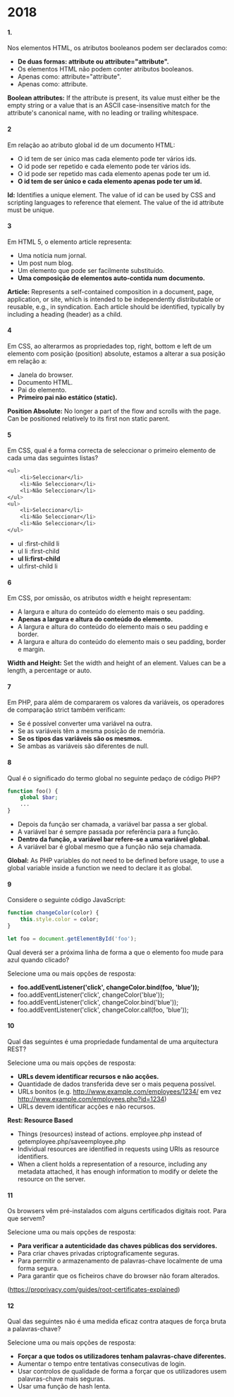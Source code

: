 # 2018

#### 1.

Nos elementos HTML, os atributos booleanos podem ser declarados como:

- **De duas formas: attribute ou attribute="attribute".**
- Os elementos HTML não podem conter atributos booleanos.
- Apenas como: attribute="attribute".
- Apenas como: attribute.

**Boolean attributes:** 
If the attribute is present, its value must either be the empty string or a value that is an ASCII case-insensitive match for the attribute's canonical name, with no leading or trailing whitespace.

#### 2

Em relação ao atributo global id de um documento HTML:

- O id tem de ser único mas cada elemento pode ter vários ids.
- O id pode ser repetido e cada elemento pode ter vários ids.
- O id pode ser repetido mas cada elemento apenas pode ter um id.
- **O id tem de ser único e cada elemento apenas pode ter um id.**

**Id:**
Identifies a unique element. The value of id can be used by CSS and scripting languages to reference that element. The value of the id attribute must be unique.

#### 3

Em HTML 5, o elemento article representa:

- Uma notícia num jornal.
- Um post num blog.
- Um elemento que pode ser facilmente substituído.
- **Uma composição de elementos auto-contida num documento.**

**Article:**
Represents a self-contained composition in a document, page, application, or site, which is intended to be independently distributable or reusable, e.g., in syndication. Each article should be identified, typically by including a heading (header) as a child.

#### 4

Em CSS, ao alterarmos as propriedades top, right, bottom e left de um elemento com
posição (position) absolute, estamos a alterar a sua posição em relação a:

- Janela do browser.
- Documento HTML.
- Pai do elemento.
- **Primeiro pai não estático (static).**

**Position Absolute:**
No longer a part of the flow and scrolls with the page.
Can be positioned relatively to its first non static parent.


#### 5

Em CSS, qual é a forma correcta de seleccionar o primeiro elemento de cada uma das
seguintes listas?

```css
<ul>
    <li>Seleccionar</li>
    <li>Não Seleccionar</li>
    <li>Não Seleccionar</li>
</ul>
<ul>
    <li>Seleccionar</li>
    <li>Não Seleccionar</li>
    <li>Não Seleccionar</li>
</ul>
```

- ul :first-child li
- ul li :first-child
- **ul li:first-child**
- ul:first-child li

#### 6

Em CSS, por omissão, os atributos width e height representam:

- A largura e altura do conteúdo do elemento mais o seu padding.
- **Apenas a largura e altura do conteúdo do elemento.**
- A largura e altura do conteúdo do elemento mais o seu padding e border.
- A largura e altura do conteúdo do elemento mais o seu padding, border e margin.

**Width and Height:**
Set the width and height of an element. Values can be a length, a percentage or auto.

#### 7

Em PHP, para além de compararem os valores da variáveis, os operadores de
comparação strict também verificam:

- Se é possível converter uma variável na outra.
- Se as variáveis têm a mesma posição de memória.
- **Se os tipos das variáveis são os mesmos.**
- Se ambas as variáveis são diferentes de null.

#### 8

Qual é o significado do termo global no seguinte pedaço de código PHP?

```php
function foo() {
    global $bar;
    ...
}
```
- Depois da função ser chamada, a variável bar passa a ser global.
- A variável bar é sempre passada por referência para a função.
- **Dentro da função, a variável bar refere-se a uma variável global.**
- A variável bar é global mesmo que a função não seja chamada.

**Global:**
As PHP variables do not need to be defined before usage, to use a global variable inside a function we need to declare it as global.

#### 9

Considere o seguinte código JavaScript:

```javascript
function changeColor(color) {
    this.style.color = color;
}

let foo = document.getElementById('foo');
```

Qual deverá ser a próxima linha de forma a que o elemento foo mude para azul quando clicado?

Selecione uma ou mais opções de resposta:
- **foo.addEventListener('click', changeColor.bind(foo, 'blue'));**
- foo.addEventListener('click', changeColor('blue'));
- foo.addEventListener('click', changeColor.bind('blue'));
- foo.addEventListener('click', changeColor.call(foo, 'blue'));

#### 10

Qual das seguintes é uma propriedade fundamental de uma arquitectura REST?

Selecione uma ou mais opções de resposta:
- **URLs devem identificar recursos e não acções.**
- Quantidade de dados transferida deve ser o mais pequena possível.
- URLs bonitos (e.g. http://www.example.com/employees/1234/ em vez
http://www.example.com/employees.php?id=1234)
- URLs devem identificar acções e não recursos.

**Rest: Resource Based**
- Things (resources) instead of actions.
employee.php instead of getemployee.php/saveemployee.php
- Individual resources are identified in requests using URIs as resource identifiers.
- When a client holds a representation of a resource, including any metadata attached, it has enough information to modify or delete the resource on the server.

#### 11

Os browsers vêm pré-instalados com alguns certificados digitais root. Para que servem?

Selecione uma ou mais opções de resposta:
- **Para verificar a autenticidade das chaves públicas dos servidores.**
- Para criar chaves privadas criptograficamente seguras.
- Para permitir o armazenamento de palavras-chave localmente de uma forma segura.
- Para garantir que os ficheiros chave do browser não foram alterados.

(https://proprivacy.com/guides/root-certificates-explained)

#### 12

Qual das seguintes não é uma medida eficaz contra ataques de força bruta a palavras-chave?

Selecione uma ou mais opções de resposta:
- **Forçar a que todos os utilizadores tenham palavras-chave diferentes.**
- Aumentar o tempo entre tentativas consecutivas de login.
- Usar controlos de qualidade de forma a forçar que os utilizadores usem palavras-chave mais seguras.
- Usar uma função de hash lenta.